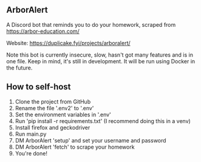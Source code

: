## ArborAlert
A Discord bot that reminds you to do your homework, scraped from https://arbor-education.com/

Website: https://duplicake.fyi/projects/arboralert/

Note this bot is currently insecure, slow, hasn't got many features and is in one file. Keep in mind, it's still in development. It will be run using Docker in the future.

## How to self-host
1. Clone the project from GitHub
2. Rename the file '.env2' to '.env'
3. Set the environment variables in '.env'
4. Run 'pip install -r requirements.txt' (I recommend doing this in a venv)
5. Install firefox and geckodriver
6. Run main.py
7. DM ArborAlert 'setup' and set your username and password
8. DM ArborAlert 'fetch' to scrape your homework
9. You're done!
